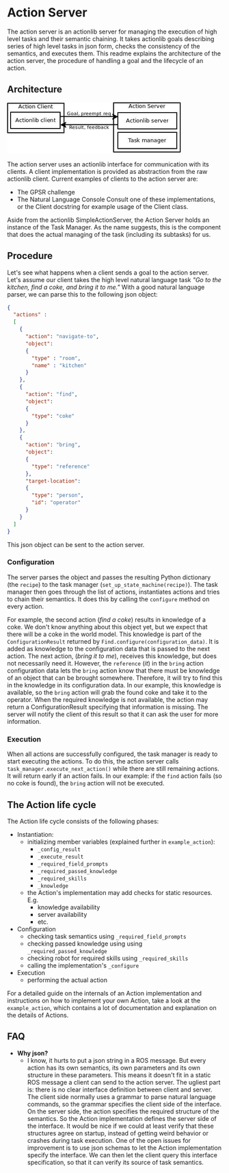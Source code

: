 # Action Server

The action server is an actionlib server for managing the execution of high level tasks and their semantic chaining.
It takes actionlib goals describing series of high level tasks in json form, checks the consistency of the semantics, and executes them.
This readme explains the architecture of the action server, the procedure of handling a goal and the lifecycle of an action.

## Architecture

![Action Server architecture](doc/action_server_architecture.jpg)

The action server uses an actionlib interface for communication with its clients.
A client implementation is provided as abstraction from the raw actionlib client.
Current examples of clients to the action server are:
 - The GPSR challenge
 - The Natural Language Console
Consult one of these implementations, or the Client docstring for example usage of the Client class.

Aside from the actionlib SimpleActionServer, the Action Server holds an instance of the Task Manager.
As the name suggests, this is the component that does the actual managing of the task (including its subtasks) for us.

## Procedure

Let's see what happens when a client sends a goal to the action server.
Let's assume our client takes the high level natural language task *"Go to the kitchen, find a coke, and bring it to me."*
With a good natural language parser, we can parse this to the following json object:
```json
{
  "actions" :
  [
    {
      "action": "navigate-to",
      "object":
      {
        "type" : "room",
        "name" : "kitchen"
      }
    },
    {
      "action": "find",
      "object":
      {
        "type": "coke"
      }
    },
    {
      "action": "bring",
      "object":
      {
        "type": "reference"
      },
      "target-location":
      {
        "type": "person",
        "id": "operator"
      }
    }
  ]
}
```
This json object can be sent to the action server.

### Configuration

The server parses the object and passes the resulting Python dictionary (the `recipe`) to the task manager (`set_up_state_machine(recipe)`).
The task manager then goes through the list of actions, instantiates actions and tries to chain their semantics.
It does this by calling the `configure` method on every action.

For example, the second action (*find a coke*) results in knowledge of a coke.
We don't know anything about this object yet, but we expect that there will be a coke in the world model.
This knowledge is part of the `ConfigurationResult` returned by `Find.configure(configuration_data)`.
It is added as knowledge to the configuration data that is passed to the next action.
The next action, (*bring it to me*), receives this knowledge, but does not necessarily need it.
However, the `reference` (*it*) in the `bring` action configuration data lets the `bring` action know that there must be knowledge of an object that can be brought somewhere.
Therefore, it will try to find this in the knowledge in its configuration data.
In our example, this knowledge is available, so the `bring` action will grab the found coke and take it to the operator.
When the required knowledge is not available, the action may return a ConfigurationResult specifying that information is missing.
The server will notify the client of this result so that it can ask the user for more information.

### Execution

When all actions are successfully configured, the task manager is ready to start executing the actions.
To do this, the action server calls `task_manager.execute_next_action()` while there are still remaining actions.
It will return early if an action fails.
In our example: if the `find` action fails (so no coke is found), the `bring` action will not be executed.

## The Action life cycle

The Action life cycle consists of the following phases:
 - Instantiation:
    - initializing member variables (explained further in `example_action`):
      - `_config_result`
      - `_execute_result`
      - `_required_field_prompts`
      - `_required_passed_knowledge`
      - `_required_skills`
      - `_knowledge`
    - the Action's implementation may add checks for static resources. E.g.
      - knowledge availability
      - server availability
      - etc.
 - Configuration
    - checking task semantics using `_required_field_prompts`
    - checking passed knowledge using using `_required_passed_knowledge`
    - checking robot for required skills using `_required_skills`
    - calling the implementation's `_configure`
 - Execution
    - performing the actual action

For a detailed guide on the internals of an Action implementation and instructions on how to implement your own Action, take a look at the `example_action`, which contains a lot of documentation and explanation on the details of Actions.

## FAQ

 - **Why json?**
   - I know, it hurts to put a json string in a ROS message.
   But every action has its own semantics, its own parameters and its own structure in these parameters.
   This means it doesn't fit in a static ROS message a client can send to the action server. The ugliest part is: there is no clear interface definition between client and server.
   The client side normally uses a grammar to parse natural language commands, so the grammar specifies the client side of the interface.
   On the server side, the action specifies the required structure of the semantics.
   So the Action implementation defines the server side of the interface.
   It would be nice if we could at least verify that these structures agree on startup, instead of getting weird behavior or crashes during task execution.
   One of the open issues for improvement is to use json schemas to let the Action implementation specify the interface.
   We can then let the client query this interface specification, so that it can verify its source of task semantics.
